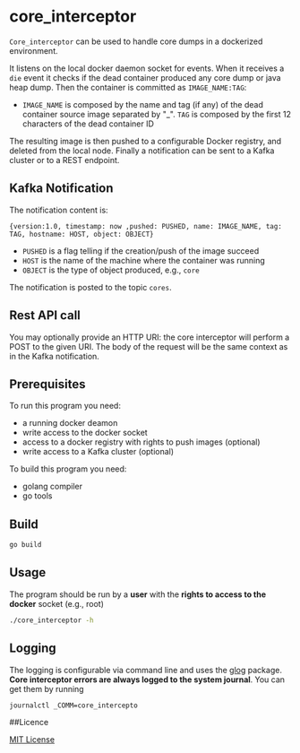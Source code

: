 # core_interceptor

`Core_interceptor`  can be used to handle core dumps in a dockerized
environment.

It listens on the local docker daemon socket for events. When it receives a
`die` event it checks if the dead container produced any core dump or java
heap dump.  Then the container is committed as `IMAGE_NAME:TAG`:

* `IMAGE_NAME` is composed by the name and tag (if any) of the dead container 
  source image separated by "_".  `TAG` is composed by the first 12
  characters of the dead container ID

The resulting image is then pushed to a configurable Docker registry, and
deleted from the local node.  Finally a notification can be sent to a Kafka
cluster or to a REST endpoint.

## Kafka Notification

The notification content is:

```
{version:1.0, timestamp: now ,pushed: PUSHED, name: IMAGE_NAME, tag: TAG, hostname: HOST, object: OBJECT}
```

* `PUSHED` is a flag telling if the creation/push of the image succeed
* `HOST` is the name of the machine where the container was running
* `OBJECT` is the type of object produced, e.g., `core`

The notification is posted to the topic `cores`.

## Rest API call

You may optionally provide an HTTP URI: the core interceptor will perform a POST
to the given URI. The body of the request will be the same context as in the
Kafka notification.

## Prerequisites

To run this program you need:

* a running docker deamon
* write access to the docker socket
* access to a docker registry with rights to push images (optional)
* write access to a Kafka cluster (optional)

To build this program you need:

* golang compiler
* go tools

## Build

```bash
go build
```

## Usage

The program should be run by a **user** with the **rights to access to the
docker** socket (e.g., root)

```bash
./core_interceptor -h
```

## Logging

The logging is configurable via command line and uses the
[glog](https://github.com/golang/glog) package.
**Core interceptor errors are always logged to the system journal**.
You can get them by running

```bash
journalctl _COMM=core_intercepto
```

##Licence

[MIT License](LICENCE)
